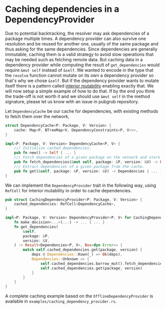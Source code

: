 # Caching dependencies in a DependencyProvider

Due to potential backtracking, the resolver may ask dependencies of a package multiple times.
A dependency provider can also survive one resolution and be reused for another one,
usually of the same package and thus asking for the same dependencies.
Since dependencies are generally immutable, caching them is a valid strategy
to avoid slow operations that may be needed such as fetching remote data.
But caching data in a dependency provider while computing the result of `get_dependencies`
would require `&mut self` instead of `&self`.
We wanted to encode in the type that the `resolve` function cannot mutate
on its own a dependency provider so that's why we chose `&self`.
But if the dependency provider wants to mutate itself there is
a pattern called [interior mutability](https://doc.rust-lang.org/book/ch15-05-interior-mutability.html)
enabling exactly that.
We will now setup a simple example of how to do that.
If by the end you think the trade-off is not worth it and we should
use `&mut self` in the method signature, please let us know with an issue in pubgrub repository.

Let `DependencyCache` be our cache for dependencies,
with existing methods to fetch them over the network,

```rust
struct DependencyCache<P: Package, V: Version> {
    cache: Map<P, BTreeMap<V, DependencyConstraints<P, V>>>,
}

impl<P: Package, V: Version> DependencyCache<P, V> {
    /// Initialize cached dependencies.
    pub fn new() -> Self { ... }
    /// Fetch dependencies of a given package on the network and store them in the cache.
    pub fn fetch_dependencies(&mut self, package: &P, version: &V) -> Result<(), Box<dyn Error>> { ... }
    /// Extract dependencies of a given package from the cache.
    pub fn get(&self, package: &P, version: &V) -> Dependencies { ... }
}
```

We can implement the `DependencyProvider` trait in the following way,
using `RefCell` for interior mutability in order to cache dependencies.

```rust
pub struct CachingDependencyProvider<P: Package, V: Version> {
    cached_dependencies: RefCell<DependencyCache>,
}

impl<P: Package, V: Version> DependencyProvider<P, V> for CachingDependencyProvider<P, V> {
    fn make_decision<...>(...) -> ... { ... }
    fn get_dependencies(
        &self,
        package: &P,
        version: &V,
    ) -> Result<Dependencies<P, V>, Box<dyn Error>> {
        match self.cached_dependencies.get(package, version) {
            deps @ Dependencies::Kown(_) => Ok(deps),
            Dependencies::Unknown => {
                self.cached_dependencies.borrow_mut().fetch_dependencies(package, version)?;
                self.cached_dependencies.get(package, version)
            }
        }
    }
}
```

A complete caching example based on the `OfflineDependencyProvider`
is available in `examples/caching_dependency_provider.rs`.
